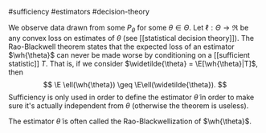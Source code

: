 #sufficiency #estimators #decision-theory

We observe data drawn from some $P_\theta$ for some $\theta\in\Theta$.  Let $\ell:\Theta\to\Re$ be any convex loss on estimates of $\theta$ (see [[statistical decision theory]]). The Rao-Blackwell theorem states that the expected loss of an estimator $\wh{\theta}$ can never be made worse by conditioning on a [[sufficient statistic]] $T$. That is, if we consider $\widetilde{\theta} = \E[\wh{\theta}|T]$, then 
$$
\E \ell(\wh{\theta}) \geq \E\ell(\widetilde{\theta}).
$$
Sufficiency is only used in order to define the estimator $\widetilde{\theta}$ in order to make sure it's actually independent from $\theta$ (otherwise the theorem is useless). 

The estimator $\widetilde{\theta}$ is often called the Rao-Blackwellization of $\wh{\theta}$. 